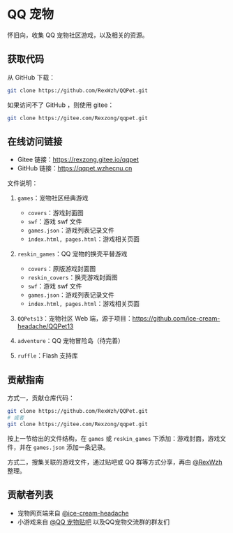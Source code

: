 # QQ 宠物


怀旧向，收集 QQ 宠物社区游戏，以及相关的资源。

## 获取代码

从 GitHub 下载：
```bash
git clone https://github.com/RexWzh/QQPet.git
```

如果访问不了 GitHub ，则使用 gitee：

```bash
git clone https://gitee.com/Rexzong/qqpet.git
```

## 在线访问链接

- Gitee 链接：https://rexzong.gitee.io/qqpet
- GitHub 链接：https://qqpet.wzhecnu.cn

文件说明：

1. `games`：宠物社区经典游戏
   - `covers`：游戏封面图
   - `swf`：游戏 swf 文件
   - `games.json`：游戏列表记录文件
   - `index.html, pages.html`：游戏相关页面

2. `reskin_games`：QQ 宠物的换壳平替游戏
   - `covers`：原版游戏封面图
   - `reskin_covers`：换壳游戏封面图
   - `swf`：游戏 swf 文件
   - `games.json`：游戏列表记录文件
   - `index.html, pages.html`：游戏相关页面

3. `QQPets13`：宠物社区 Web 端，源于项目：https://github.com/ice-cream-headache/QQPet13

4. `adventure`：QQ 宠物冒险岛（待完善）

5. `ruffle`：Flash 支持库

## 贡献指南

方式一，贡献仓库代码：

```bash
git clone https://github.com/RexWzh/QQPet.git
# 或者
git clone https://gitee.com/Rexzong/qqpet.git
```

按上一节给出的文件结构，在 `games` 或 `reskin_games` 下添加：游戏封面，游戏文件，并在 `games.json` 添加一条记录。

方式二，搜集关联的游戏文件，通过贴吧或 QQ 群等方式分享，再由 [@RexWzh](https://github.com/RexWzh) 整理。


## 贡献者列表

- 宠物网页端来自 [@ice-cream-headache](https://github.com/ice-cream-headache)
- 小游戏来自 [@QQ 宠物贴吧](https://tieba.baidu.com/f?kw=qq%E5%AE%A0%E7%89%A9) 以及QQ宠物交流群的群友们